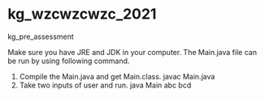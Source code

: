 # kg_wzcwzcwzc_2021
kg_pre_assessment

Make sure you have JRE and JDK in your computer.
The Main.java file can be run by using following command.

1. Compile the Main.java and get Main.class.
javac Main.java
2. Take two inputs of user and run.
java Main abc bcd
